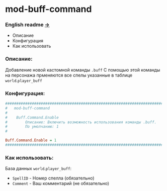 # mod-buff-command

### English readme [->](https://github.com/Winfidonarleyan/kargatum-system/tree/master/src/mod-buff-command/README_eng.md)

- Описание
- Конфигурация
- Как использовать

### Описание:
Добавление новой кастомной команды `.buff`
С помощью этой команды на персонажа прменяются все спелы указанные в таблице `world`.`player_buff`

### Конфигурация:
```ini
###################################################################################################
#	mod-buff-command
#
#    Buff.Command.Enable
#        Описание: Включить возможность использования команды .buff.
#        По умолчанию: 1
#

Buff.Command.Enable = 1
###################################################################################################
```

### Как использовать:
База данных `world`.`player_buff`:

- `SpellID` - Номер спелла (обязательно)
- `Comment` - Ваш комментарий (не обязательно)

